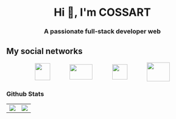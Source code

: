 <h1 align="center">Hi 👋, I'm COSSART</h1>
<h3 align="center">A passionate full-stack developer web</h3>

## My social networks

<p align="center">
<a href="https://discord.gg/8kWfWU4BXU"><img align="center" src="https://upload.wikimedia.org/wikipedia/fr/thumb/4/4f/Discord_Logo_sans_texte.svg/1818px-Discord_Logo_sans_texte.svg.png" height="45" width="40"/></a> ឵ ឵ ឵ ឵ ឵ ឵ ឵ ឵ ឵ ឵ ឵ ឵ 
<a href="https://www.youtube.com/c/cossartt"><img align="center" src="https://upload.wikimedia.org/wikipedia/commons/thumb/0/09/YouTube_full-color_icon_%282017%29.svg/800px-YouTube_full-color_icon_%282017%29.svg.png" height="40" width="60"/></a> ឵ ឵ ឵ ឵ ឵ ឵ ឵ ឵ ឵ ឵ ឵ ឵ 
<a href="https://www.twitch.tv/cossart"><img align="center" src="https://seeklogo.com/images/T/twitch-tv-logo-51C922E0F0-seeklogo.com.png" height="40" width="40"/></a> ឵ ឵ ឵ ឵ ឵ ឵ ឵ ឵ ឵ ឵ ឵ ឵ 
<a href="https://lazydev.fr/"><img align="center" src="https://imgur.com/6irfgfE.png" height="50" width="60"/></a>


### Github Stats
<table>
  <tr>
    <td align="center" style="padding=0;width=50%;">
      <img align="center" style="padding=0;" src="https://github-readme-stats.vercel.app/api/?username=COSSART-FR&theme=tokyonight&show_icons=true" />
    </td>
    <td align="center" style="padding=0;width=50%;">
      <img align="center" style="padding=0;" src="https://github-readme-stats.quantumlytangled.vercel.app/api/top-langs/?username=COSSART-FR&theme=tokyonight&layout=default&show_icons=true" />
    </td>
  </tr>
</table>

<!--
**COSSART-FR/COSSART-FR** is a ✨ _special_ ✨ repository because its `README.md` (this file) appears on your GitHub profile.

Here are some ideas to get you started:

- 🔭 I’m currently working on ...
- 🌱 I’m currently learning ...
- 👯 I’m looking to collaborate on ...
- 🤔 I’m looking for help with ...
- 💬 Ask me about ...
- 📫 How to reach me: ...
- 😄 Pronouns: ...
- ⚡ Fun fact: ...
-->
